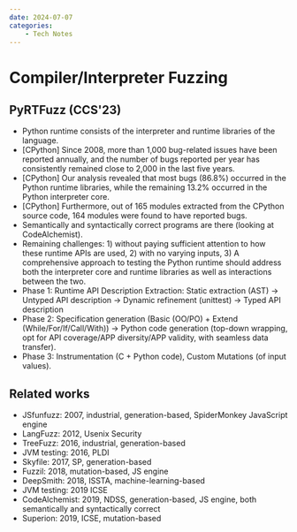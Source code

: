 ```yaml
---
date: 2024-07-07
categories:
    - Tech Notes
---
```


# Compiler/Interpreter Fuzzing

## PyRTFuzz (CCS'23)

+ Python runtime consists of the interpreter and runtime libraries of the language.
+ [CPython] Since 2008, more than 1,000 bug-related issues have been reported
annually, and the number of bugs reported per year has consistently remained
close to 2,000 in the last five years.
+ [CPython] Our analysis revealed that most bugs (86.8%) occurred in the Python runtime
libraries, while the remaining 13.2% occurred in the Python interpreter core.
+ [CPython] Furthermore, out of 165 modules extracted from the CPython source
code, 164 modules were found to have reported bugs.
+ Semantically and syntactically correct programs are there (looking at CodeAlchemist).
+ Remaining challenges: 1) without paying sufficient attention to how these
runtime APIs are used, 2) with no varying inputs, 3) A comprehensive approach
to testing the Python runtime should address both the interpreter core and
runtime libraries as well as interactions between the two.
+ Phase 1: Runtime API Description Extraction: Static extraction (AST) ->
Untyped API description -> Dynamic refinement (unittest) -> Typed API
description
+ Phase 2: Specification generation (Basic (OO/PO) + Extend
(While/For/If/Call/With)) -> Python code generation (top-down wrapping, opt for
API coverage/APP diversity/APP validity, with seamless data transfer).
+ Phase 3: Instrumentation (C + Python code), Custom Mutations (of input values).

## Related works

+ JSfunfuzz: 2007, industrial, generation-based, SpiderMonkey JavaScript engine
+ LangFuzz: 2012, Usenix Security
+ TreeFuzz: 2016, industrial, generation-based
+ JVM testing: 2016, PLDI
+ Skyfile: 2017, SP, generation-based
+ Fuzzil: 2018, mutation-based, JS engine
+ DeepSmith: 2018, ISSTA, machine-learning-based
+ JVM testing: 2019 ICSE
+ CodeAlchemist: 2019, NDSS, generation-based, JS engine, both semantically and syntactically correct
+ Superion: 2019, ICSE, mutation-based